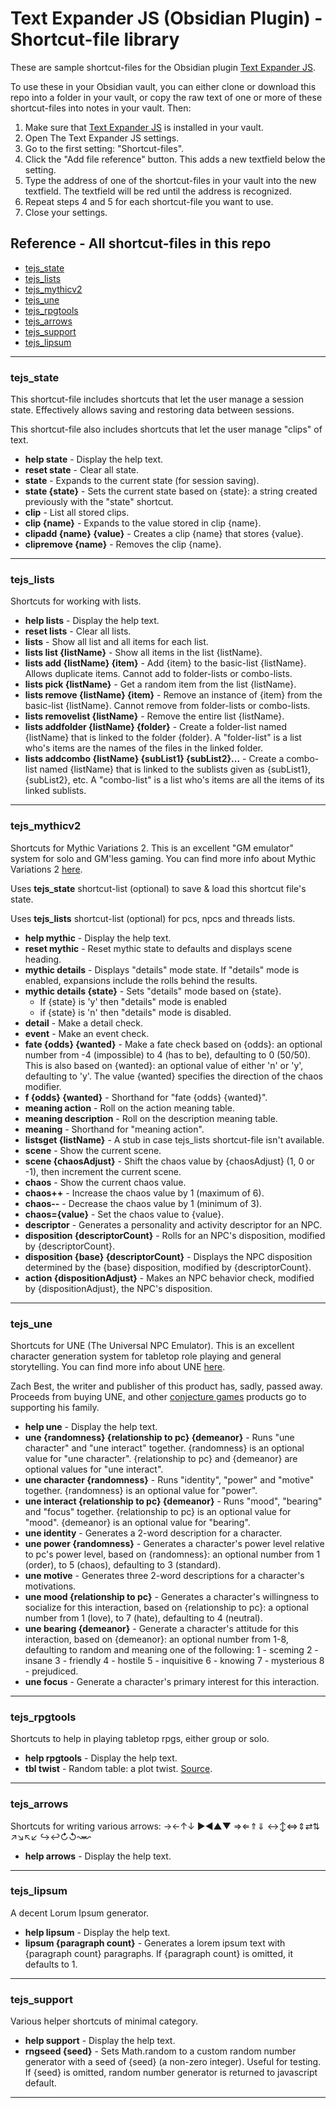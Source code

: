 # Text Expander JS (Obsidian Plugin) - Shortcut-file library

These are sample shortcut-files for the Obsidian plugin [Text Expander JS](https://github.com/jon-heard/obsidian-text-expander-js).

To use these in your Obsidian vault, you can either clone or download this repo into a folder in your vault, or copy the raw text of one or more of these shortcut-files into notes in your vault.  Then:
1. Make sure that [Text Expander JS](https://github.com/jon-heard/obsidian-text-expander-js) is installed in your vault.
2. Open The Text Expander JS settings.
3. Go to the first setting: "Shortcut-files".
4. Click the "Add file reference" button.  This adds a new textfield below the setting.
5. Type the address of one of the shortcut-files in your vault into the new textfield.  The textfield will be red until the address is recognized.
6. Repeat steps 4 and 5 for each shortcut-file you want to use.
7. Close your settings.

## Reference - All shortcut-files in this repo

- [tejs_state](#tejs_state)
- [tejs_lists](#tejs_lists)
- [tejs_mythicv2](#tejs_mythicv2)
- [tejs_une](#tejs_une)
- [tejs_rpgtools](#tejs_rpgtools)
- [tejs_arrows](#tejs_arrows)
- [tejs_support](#tejs_support)
- [tejs_lipsum](#tejs_lipsum)

***

### tejs_state
This shortcut-file includes shortcuts that let the user manage a session state. Effectively allows saving and restoring data between sessions.

This shortcut-file also includes shortcuts that let the user manage "clips" of text.

- __help state__ - Display the help text.
- __reset state__ - Clear all state.
- __state__ - Expands to the current state (for session saving).
- __state {state}__ - Sets the current state based on {state}: a string created previously with the "state" shortcut.
- __clip__ - List all stored clips.
- __clip {name}__ - Expands to the value stored in clip {name}.
- __clipadd {name} {value}__ - Creates a clip {name} that stores {value}.
- __clipremove {name}__ - Removes the clip {name}.

***

### tejs_lists
Shortcuts for working with lists.

- __help lists__ - Display the help text.
- __reset lists__ - Clear all lists.
- __lists__ - Show all list and all items for each list.
- __lists list {listName}__ - Show all items in the list {listName}.
- __lists add {listName} {item}__ - Add {item} to the basic-list {listName}.  Allows duplicate items.  Cannot add to folder-lists or combo-lists.
- __lists pick {listName}__ - Get a random item from the list {listName}.
- __lists remove {listName} {item}__ - Remove an instance of {item} from the basic-list {listName}.  Cannot remove from folder-lists or combo-lists.
- __lists removelist {listName}__ - Remove the entire list {listName}.
- __lists addfolder {listName} {folder}__ - Create a folder-list named {listName} that is linked to the folder {folder}.  A "folder-list" is a list who's items are the names of the files in the linked folder.
- __lists addcombo {listName} {subList1} {subList2}...__ - Create a combo-list named {listName} that is linked to the sublists given as {subList1}, {subList2}, etc.  A "combo-list" is a list who's items are all the items of its linked sublists.

***

### tejs_mythicv2
Shortcuts for Mythic Variations 2.  This is an excellent "GM emulator" system for solo and GM'less gaming.  You can find more info about Mythic Variations 2 [here](http://wordmillgames.com/mythic-variations-2.html).

Uses __tejs_state__ shortcut-list (optional) to save & load this shortcut file's state.

Uses __tejs_lists__ shortcut-list (optional) for pcs, npcs and threads lists.

- __help mythic__ - Display the help text.
- __reset mythic__ - Reset mythic state to defaults and displays scene heading.
- __mythic details__ - Displays "details" mode state.  If "details" mode is enabled, expansions include the rolls behind the results.
- __mythic details {state}__ - Sets "details" mode based on {state}.
    - If {state} is 'y' then "details" mode is enabled
	- if {state} is 'n' then "details" mode is disabled.
- __detail__ - Make a detail check.
- __event__ - Make an event check.
- __fate {odds} {wanted}__ - Make a fate check based on {odds}: an optional number from -4 (impossible) to 4 (has to be), defaulting to 0 (50/50).  This is also based on {wanted}: an optional value of either 'n' or 'y', defaulting to 'y'.  The value {wanted} specifies the direction of the chaos modifier.
- __f {odds} {wanted}__ - Shorthand for "fate  {odds} {wanted}".
- __meaning action__ - Roll on the action meaning table.
- __meaning description__ - Roll on the description meaning table.
- __meaning__ - Shorthand for "meaning action".
- __listsget {listName}__ - A stub in case tejs_lists shortcut-file isn't available.
- __scene__ - Show the current scene.
- __scene {chaosAdjust}__ - Shift the chaos value by {chaosAdjust} (1, 0 or -1), then increment the current scene.
- __chaos__ - Show the current chaos value.
- __chaos++__ - Increase the chaos value by 1 (maximum of 6).
- __chaos--__ - Decrease the chaos value by 1 (minimum of 3).
- __chaos={value}__ - Set the chaos value to {value}.
- __descriptor__ - Generates a personality and activity descriptor for an NPC.
- __disposition {descriptorCount}__ - Rolls for an NPC's disposition, modified by {descriptorCount}.
- __disposition {base} {descriptorCount}__ - Displays the NPC disposition determined by the {base} disposition, modified by {descriptorCount}.
- __action {dispositionAdjust}__ - Makes an NPC behavior check, modified by {dispositionAdjust}, the NPC's disposition.

***

### tejs_une
Shortcuts for UNE (The Universal NPC Emulator).  This is an excellent character generation system for tabletop role playing and general storytelling.  You can find more info about UNE [here](https://www.drivethrurpg.com/product/134163/UNE-The-Universal-NPC-Emulator-rev).

Zach Best, the writer and publisher of this product has, sadly, passed away.  Proceeds from buying UNE, and other [conjecture games](https://www.drivethrurpg.com/browse/pub/7251/Conjecture-Games) products go to supporting his family.

- __help une__ - Display the help text.
- __une {randomness} {relationship to pc} {demeanor}__ - Runs "une character" and "une interact" together.  {randomness} is an optional value for "une character".  {relationship to pc} and {demeanor} are optional values for "une interact".
- __une character {randomness}__ - Runs "identity", "power" and "motive" together.  {randomness} is an optional value for "power".
- __une interact {relationship to pc} {demeanor}__ - Runs "mood", "bearing" and "focus" together.  {relationship to pc} is an optional value for "mood".  {demeanor} is an optional value for "bearing".
- __une identity__ - Generates a 2-word description for a character.
- __une power {randomness}__ - Generates a character's power level relative to pc's power level, based on {randomness}: an optional number from 1 (order), to 5 (chaos), defaulting to 3 (standard).
- __une motive__ - Generates three 2-word descriptions for a character's motivations.
- __une mood {relationship to pc}__ - Generates a character's willingness to socialize for this interaction, based on {relationship to pc}: a optional number from 1 (love), to 7 (hate), defaulting to 4 (neutral).
- __une bearing {demeanor}__ - Generate a character's attitude for this interaction, based on {demeanor}: an optional number from 1-8, defaulting to random and meaning one of the following:
    1 - sceming       2 - insane       3 - friendly          4 - hostile
    5 - inquisitive    6 - knowing    7 - mysterious    8 - prejudiced.
- __une focus__ - Generate a character's primary interest for this interaction.

***

### tejs_rpgtools
Shortcuts to help in playing tabletop rpgs, either group or solo.

- __help rpgtools__ - Display the help text.
- __tbl twist__ - Random table: a plot twist.  [Source](https://jvhouse.xyz/plot-twist-situations).

***

### tejs_arrows
Shortcuts for writing various arrows:
→←↑↓
▶◀▲▼
⇒⇐⇑⇓
↔↕⇔⇕⇄⇅
↗↘↖↙
↪↩↻↺↝↜

- __help arrows__ - Display the help text.

***

### tejs_lipsum
A decent Lorum Ipsum generator.

- __help lipsum__ - Display the help text.
- __lipsum {paragraph count}__ - Generates a lorem ipsum text with {paragraph count} paragraphs.  If {paragraph count} is omitted, it defaults to 1.

***

### tejs_support
Various helper shortcuts of minimal category.

- __help support__ - Display the help text.
- __rngseed {seed}__ - Sets Math.random to a custom random number generator with a seed of {seed} (a non-zero integer).  Useful for testing.  If {seed} is omitted, random number generator is returned to javascript default.

***
